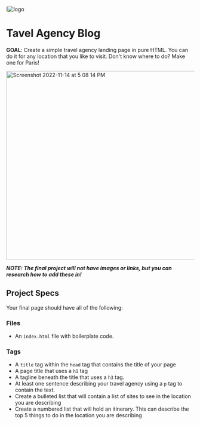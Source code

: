 l![logo](https://user-images.githubusercontent.com/44912347/201777855-5f12766c-fd1f-4601-90d2-452af55fed8a.jpg)

# Tavel Agency Blog

**GOAL**: Create a simple travel agency landing page in pure HTML. You can do it for any location that you like to visit. Don't know where to do? Make one for Paris!

<img width="505" alt="Screenshot 2022-11-14 at 5 08 14 PM" src="https://user-images.githubusercontent.com/44912347/201778552-88c2c9e5-f258-4a88-83b5-ddf245353a14.png">

**_NOTE: The final project will not have images or links, but you can research how to add these in!_**

## Project Specs

Your final page should have all of the following:

### Files

- An `index.html` file with boilerplate code.

### Tags

- A `title` tag within the `head` tag that contains the title of your page
- A page title that uses a `h1` tag
- A tagline beneath the title that uses a `h3` tag.
- At least one sentence describing your travel agency using a `p` tag to contain the text.
- Create a bulleted list that will contain a list of sites to see in the location you are describing
- Create a numbered list that will hold an itinerary. This can describe the top 5 things to do in the location you are describing
